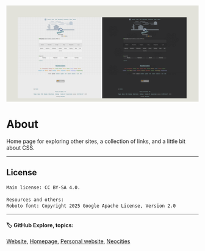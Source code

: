 ![banner](/img/github-banner-settings.png)  
  
# About

Home page for exploring other sites, a collection of links, and a little bit about CSS.
  
---
  
## License  
```
Main license: CC BY-SA 4.0.

Resources and others:
Roboto font: Copyright 2025 Google Apache License, Version 2.0
```

---
   
#### 🏷️ GitHub Explore, topics:  
[Website](https://github.com/topics/website),
[Homepage](https://github.com/topics/homepage),
[Personal website](https://github.com/topics/personal-website),
[Neocities](https://github.com/topics/neocities)


